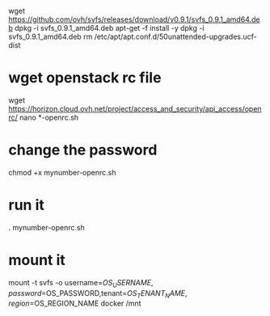 wget https://github.com/ovh/svfs/releases/download/v0.9.1/svfs_0.9.1_amd64.deb
dpkg -i svfs_0.9.1_amd64.deb
apt-get -f install -y
dpkg -i svfs_0.9.1_amd64.deb
rm /etc/apt/apt.conf.d/50unattended-upgrades.ucf-dist

# wget openstack rc file
wget https://horizon.cloud.ovh.net/project/access_and_security/api_access/openrc/
nano *-openrc.sh
# change the password
chmod +x mynumber-openrc.sh
# run it
. mynumber-openrc.sh

# mount it
mount -t svfs -o username=$OS_USERNAME,password=$OS_PASSWORD,tenant=$OS_TENANT_NAME,region=$OS_REGION_NAME docker /mnt
